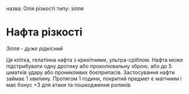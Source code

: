 назва: Олія різкості типу: зілля

# Нафта різкості
_Зілля - дуже рідкісний_

Ця клітка, гелатінна нафта з крихітними, ультра-сріблом. Нафта може підстрибувати одну дротику або проколювальну зброю, або до 5 шматків удару або проникливих боєприпасів. Застосування нафти займає 1 хвилину. Протягом 1 години, покритий предмет є магічним і має бонус +3 для атаки та пошкодження роликів. 
